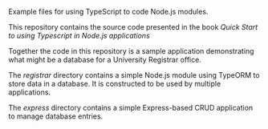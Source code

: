 Example files for using TypeScript to code Node.js modules.  

This repository contains the source code presented in the book _Quick Start to using Typescript in Node.js applications_

Together the code in this repository is a sample application demonstrating what might be a database for a University Registrar office.

The _registrar_ directory contains a simple Node.js module using TypeORM to store data in a database.  It is constructed to be used by multiple applications.

The _express_ directory contains a simple Express-based CRUD application to manage database entries.
